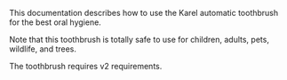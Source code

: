 This documentation describes how to use the Karel automatic toothbrush for the best oral hygiene.

Note that this toothbrush is totally safe to use for children, adults, pets, wildlife, and trees.

The toothbrush requires v2 requirements.